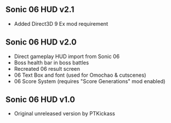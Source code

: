 ## Sonic 06 HUD v2.1

- Added Direct3D 9 Ex mod requirement


## Sonic 06 HUD v2.0

- Direct gameplay HUD import from Sonic 06
- Boss health bar in boss battles
- Recreated 06 result screen
- 06 Text Box and font (used for Omochao & cutscenes)
- 06 Score System (requires "Score Generations" mod enabled)


## Sonic 06 HUD v1.0

- Original unreleased version by PTKickass